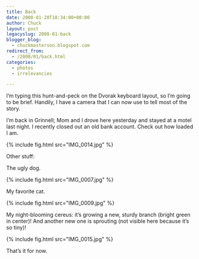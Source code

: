 ```yaml
---
title: Back
date: 2008-01-20T18:34:00+00:00
author: Chuck
layout: post
legacyslug: 2008-01-back
blogger_blog:
  - chuckmasterson.blogspot.com
redirect_from:
  - /2008/01/back.html
categories:
  - photos
  - irrelevancies

---
```


I’m typing this hunt-and-peck on the Dvorak keyboard layout, so I’m going to be brief. Handily, I have a camera that I can now use to tell most of the story. 

I’m back in Grinnell; Mom and I drove here yesterday and stayed at a motel last night. I recently closed out an old bank account. Check out how loaded I am.

{% include fig.html src="IMG_0014.jpg" %}

Other stuff:

The ugly dog.

{% include fig.html src="IMG_0007.jpg" %}

My favorite cat. 

{% include fig.html src="IMG_0009.jpg" %}

My night-blooming cereus: it’s growing a new, sturdy branch (bright green in center)! And another new one is sprouting (not visible here because it’s so tiny)!

{% include fig.html src="IMG_0015.jpg" %}

That’s it for now.
